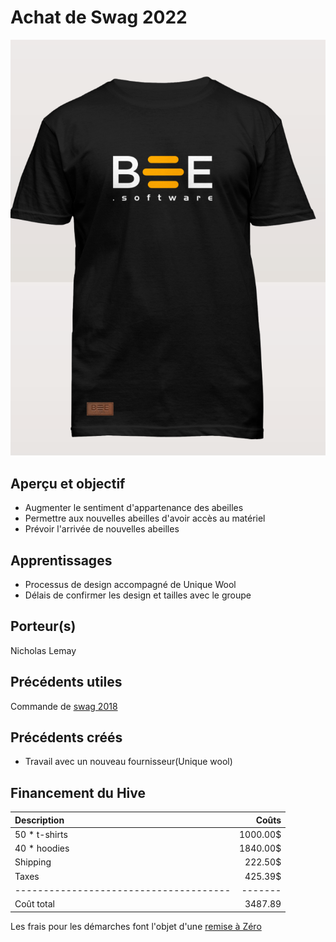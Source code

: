 # Achat de Swag 2022
![Shirt](../../../assets/img/t-shirt-2022.png)

## Aperçu et objectif
- Augmenter le sentiment d'appartenance des abeilles
- Permettre aux nouvelles abeilles d'avoir accès au matériel
- Prévoir l'arrivée de nouvelles abeilles

## Apprentissages
- Processus de design accompagné de Unique Wool
- Délais de confirmer les design et tailles avec le groupe

## Porteur(s)
Nicholas Lemay 

## Précédents utiles 
Commande de [swag 2018](swag_2018.md)

## Précédents créés

- Travail avec un nouveau fournisseur(Unique wool)

## Financement du Hive

| Description      | Coûts |
| :----------- |  ---: |
| 50 * t-shirts     | 1000.00$       |
| 40 * hoodies   | 1840.00$        |
| Shipping   | 222.50$        |
| Taxes   | 425.39$        |
|  --------------------------------------   | -------       |
| Coût total   | 3487.89     |


Les frais pour les démarches font l'objet d'une [remise à Zéro](../../fonctions/remettre_a_zero.md)

